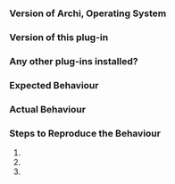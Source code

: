 <!--- This is a template for bug reports -->
<!--- If this is a feature request you can delete this template content -->

<!--- If this is a bug please attach the Archi Error Log - this can be accessed in Archi by selecting the "About Archi" menu item. In the dialog box press the "Installation Details" button, then select the "Configuration" tab and press the "View Error Log" button. If you able to attach a *.archimate file that causes the error, please also attach that. --->

### Version of Archi, Operating System
<!--- Which version of Archi are you using? Are you on Windows, Mac, Linux? Version of these? -->

### Version of this plug-in
<!--- Which version of this plug-in are you using? -->

### Any other plug-ins installed?
<!--- Do you have any other Archi plug-ins installed? If so, please list them here. -->

### Expected Behaviour
<!--- Tell us what should happen -->

### Actual Behaviour
<!--- Tell us what happens instead of the expected behaviour -->

### Steps to Reproduce the Behaviour
1.
2.
3.
